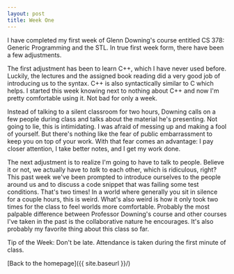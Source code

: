 ```yaml
---
layout: post
title: Week One
---
```


I have completed my first week of Glenn Downing's course entitled CS 378: Generic Programming and the STL. In true first week form, there have been a few adjustments. 

The first adjustment has been to learn C++, which I have never used before. Luckily, the lectures and the assigned book reading did a very good job of introducing us to the syntax. C++ is also syntactically similar to C which helps. I started this week knowing next to nothing about C++ and now I'm pretty comfortable using it. Not bad for only a week.

Instead of talking to a silent classroom for two hours, Downing calls on a few people during class and talks about the material he's presenting. Not going to lie, this is intimidating. I was afraid of messing up and making a fool of yourself. But there's nothing like the fear of public embarrassment to keep you on top of your work. With that fear comes an advantage: I pay closer attention, I take better notes, and I get my work done. 

The next adjustment is to realize I'm going to have to talk to people. Believe it or not, we actually have to *talk* to each other, which is ridiculous, right? This past week we've been prompted to introduce ourselves to the people around us and to discuss a code snippet that was failing some test conditions. That's two times! In a world where generally you sit in silence for a couple hours, this is weird. What's also weird is how it only took two times for the class to feel worlds more comfortable. Probably the most palpable difference between Professor Downing's course and other courses I've taken in the past is the collaborative nature he encourages. It's also probably my favorite thing about this class so far. 


Tip of the Week: Don't be late. Attendance is taken during the first minute of class. 

[Back to the homepage]({{ site.baseurl }}/)